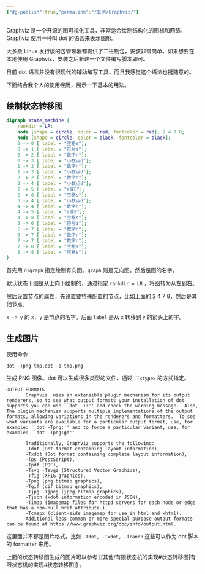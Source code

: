 ```yaml
---
{"dg-publish":true,"permalink":"/其他/Graphviz/"}
---
```



Graphviz 是一个开源的图可视化工具，非常适合绘制结构化的图标和网络。Graphviz 使用一种叫 dot 的语言来表示图形。

大多数 Linux 发行版的包管理器都提供了二进制包，安装非常简单。如果想要在本地使用 Graphviz，安装之后新建一个文件编写脚本即可。

目前 dot 语言并没有很现代的辅助编写工具，而且我感觉这个语法也挺随意的。

下面结合我个人的使用经历，展示一下基本的用法。

## 绘制状态转移图

```dot
digraph state_machine {
    rankdir = LR;
    node [shape = circle, color = red, fontcolor = red]; 2 4 7 8;
    node [shape = circle, color = black, fontcolor = black];
    0 -> 0 [ label = "空格s"];
    0 -> 1 [ label = "符号i"];
    0 -> 2 [ label = "数字n"];
    0 -> 3 [ label = "小数点d"];
    1 -> 2 [ label = "数字n"];
    1 -> 3 [ label = "小数点d"];
    2 -> 2 [ label = "数字n"];
    2 -> 4 [ label = "小数点d"];
    2 -> 5 [ label = "e或E"];
    2 -> 8 [ label = "空格s"];
    3 -> 4 [ label = "小数点d"];
    4 -> 4 [ label = "数字n"];
    4 -> 5 [ label = "e或E"];
    4 -> 8 [ label = "空格s"];
    5 -> 6 [ label = "符号i"];
    5 -> 7 [ label = "数字n"];
    6 -> 7 [ label = "数字n"];
    7 -> 7 [ label = "数字n"];
    7 -> 8 [ label = "空格s"];
    8 -> 8 [ label = "空格s"];
}
```

首先用 `digraph` 指定绘制有向图。`graph` 则是无向图。然后是图的名字。

默认状态下图是从上向下绘制的，通过指定 `rankdir = LR` ，将图转为从左到右。

然后设置节点的属性，先设置要特殊配置的节点，比如上面的 2 4 7 8，然后是其他节点。

`x -> y` 的 `x, y` 是节点的名字。后面 `label` 是从 `x` 转移到 `y` 的箭头上的字。

## 生成图片

使用命令

```shell
dot -Tpng tmp.dot -o tmp.png
```

生成 PNG 图像。dot 可以生成很多类型的文件，通过 `-T<type>` 的方式指定。

```
OUTPUT FORMATS
       Graphviz  uses an extensible plugin mechanism for its output renderers, so to see what output formats your installation of dot supports you can use ``dot -T:'' and check the warning message.  Also, The plugin mechanism supports multiple implementations of the output formats, allowing variations in the renderers and formatters.  To see what variants are available for a particular output format, use, for example: ``dot -Tpng:'' and to force a particular variant, use, for example: ``dot -Tpng:gd''

       Traditionally, Graphviz supports the following:
       -Tdot (Dot format containing layout information),
       -Txdot (Dot format containing complete layout information),
       -Tps (PostScript),
       -Tpdf (PDF),
       -Tsvg -Tsvgz (Structured Vector Graphics),
       -Tfig (XFIG graphics),
       -Tpng (png bitmap graphics),
       -Tgif (gif bitmap graphics),
       -Tjpg -Tjpeg (jpeg bitmap graphics),
       -Tjson (xdot information encoded in JSON),
       -Timap (imagemap files for httpd servers for each node or edge that has a non‐null href attribute.),
       -Tcmapx (client‐side imagemap for use in html and xhtml).
       Additional less common or more special‐purpose output formats can be found at https://www.graphviz.org/doc/info/output.html.
```

这里面并不都是图片格式。比如 `-Tdot, -Txdot, -Tcanon` 这些可以作为 dot 脚本的 formatter 来用。

上面的状态转移图生成的图片可以参考 [[其他/有限状态机的实现#状态转移图\|有限状态机的实现#状态转移图]] 。